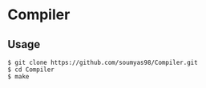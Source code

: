 # Compiler

## Usage
```
$ git clone https://github.com/soumyas98/Compiler.git 
$ cd Compiler
$ make
```
